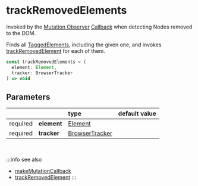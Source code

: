 # trackRemovedElements

Invoked by the [Mutation Observer](https://developer.mozilla.org/en-US/docs/Web/API/MutationObserver) [Callback](/tracking/api-reference/mutationObserver/makeMutationCallback.md) when detecting Nodes removed to the DOM.

Finds all [TaggedElements](/tracking/api-reference/definitions/TaggedElement.md), including the given one, and invokes [trackRemovedElement](/tracking/api-reference/mutationObserver/trackRemovedElement.md) for each of them.


```typescript
const trackRemovedElements = (
  element: Element, 
  tracker: BrowserTracker
) => void
```

## Parameters
|          |             | type                                                                | default value
| :-:      | :--         | :--                                                                 | :--           
| required | **element** | [Element](https://developer.mozilla.org/en-US/docs/Web/API/Element) |
| required | **tracker** | [BrowserTracker](/tracking/api-reference/general/BrowserTracker.md) |

<br/>

:::info see also
- [makeMutationCallback](/tracking/api-reference/mutationObserver/makeMutationCallback.md)
- [trackRemovedElement](/tracking/api-reference/mutationObserver/trackRemovedElement.md)
:::

